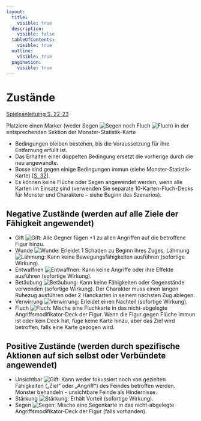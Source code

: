 ```yaml
---
layout:
  title:
    visible: true
  description:
    visible: false
  tableOfContents:
    visible: true
  outline:
    visible: true
  pagination:
    visible: true
---
```


# Zustände

[Spieleanleituing S. 22-23](https://amagino.ch/media/33/d4/b7/1604342770/Gloomhaven%20Spielanleitung_DE.pdf)

Platziere einen Marker (weder Segen <img src="assets/images/condition_bless.jpg" alt="Segen" data-size="line"> noch Fluch <img src="assets/images/condition_curse.jpg" alt="Fluch" data-size="line">) in der entsprechenden Sektion der Monster-Statistik-Karte

* Bedingungen bleiben bestehen, bis die Voraussetzung für ihre Entfernung erfüllt ist.
* Das Erhalten einer doppelten Bedingung ersetzt die vorherige durch die neu angewandte.
* Bosse sind gegen einige Bedingungen immun (siehe Monster-Statistik-Karte) \[[S. 32](https://amagino.ch/media/33/d4/b7/1604342770/Gloomhaven%20Spielanleitung_DE.pdf)].
* Es können keine Flüche oder Segen angewendet werden, wenn alle Karten im Einsatz sind (verwenden Sie separate 10-Karten-Fluch-Decks für Monster und Charaktere – siehe Beginn des Szenarios).

## Negative Zustände (werden auf alle Ziele der Fähigkeit angewendet)

* Gift <img src="assets/images/condition_poison.jpg" alt="Gift" data-size="line">: Alle Gegner fügen +1 zu allen Angriffen auf die betroffene Figur hinzu.
* Wunde <img src="assets/images/condition_wound.jpg" alt="Wunde" data-size="line">: Erleidet 1 Schaden zu Beginn ihres Zuges. Lähmung <img src="assets/images/condition_immobilize.jpg" alt="Lähmung" data-size="line">: Kann keine Bewegungsfähigkeiten ausführen (sofortige Wirkung).
* Entwaffnen <img src="assets/images/condition_disarm.jpg" alt="Entwaffnen" data-size="line">: Kann keine Angriffe oder ihre Effekte ausführen (sofortige Wirkung).
* Betäubung <img src="assets/images/condition_stun.jpg" alt="Betäubung" data-size="line">: Kann keine Fähigkeiten oder Gegenstände verwenden (sofortige Wirkung). Der Charakter muss einen langen Ruhezug ausführen oder 2 Handkarten in seinem nächsten Zug ablegen.
* Verwirrung <img src="assets/images/condition_muddle.jpg" alt="Verwirrung" data-size="line">: Erleidet einen Nachteil (sofortige Wirkung).
* Fluch <img src="assets/images/condition_curse.jpg" alt="Fluch" data-size="line">: Mische eine Fluchkarte in das nicht-abgelegte Angriffsmodifikator-Deck der Figur. Wenn die Figur gegen Flüche immun ist oder kein Deck hat, füge keine Karte hinzu, aber das Ziel wird betroffen, falls eine Karte gezogen wird.

## Positive Zustände (werden durch spezifische Aktionen auf sich selbst oder Verbündete angewendet)

* Unsichtbar <img src="assets/images/condition_invisible.jpg" alt="Gift" data-size="line">: Kann weder fokussiert noch von gezielten Fähigkeiten („Ziel“ oder „Angriff“) des Feindes betroffen werden. Monster behandeln - unsichtbare Feinde als Hindernisse.
* Stärkung <img src="assets/images/condition_strengthen.jpg" alt="Stärkung" data-size="line">: Erhält Vorteil (sofortige Wirkung).
* Segen <img src="assets/images/condition_bless.jpg" alt="Segen" data-size="line">: Mische eine Segenkarte in das nicht-abgelegte Angriffsmodifikator-Deck der Figur (falls vorhanden).
